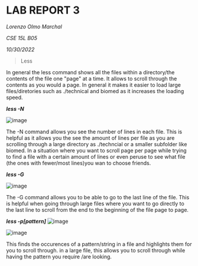 LAB REPORT 3
===========
*Lorenzo Olmo Marchal*

*CSE 15L B05*

*10/30/2022*

>Less

 In general the less command shows all the files within a directory/the contents of the file one "page" at a time. It allows to scroll through the contents as you would a page. In general it makes it easier to load large files/diretories such as ./technical and biomed as it increases the loading speed. 

***less -N***

![image](https://user-images.githubusercontent.com/114376800/198950238-aec17f9f-46bf-4efc-a2c4-4c764144d6c0.png)

The -N command allows you see the number of lines in each file. This is helpful as it allows you the see the amount of lines per file as you are scrolling through a large directory as ./techncial or a smaller subfolder like biomed. In a situation where you want to scroll page per page while trying to find a file with a certain amount of lines or even peruse to see what file (the ones with fewer/most lines)you wan to choose friends. 


***less -G***

![image](https://user-images.githubusercontent.com/114376800/198962131-9a7870d1-3942-4ff3-88a1-06aa44931802.png)

The -G command allows you to be able to go to the last line of the file. This is helpful when going through large files where you want to go directly to the last line to scroll from the end to the beginning of the file page to page.  

***less -p[pattern]***
![image](https://user-images.githubusercontent.com/114376800/198964991-f01362b0-328f-4afc-873c-fadd9aee6dd5.png)

![image](https://user-images.githubusercontent.com/114376800/198964953-02390802-a4a8-4ef9-97c5-9107f54b75e4.png)
 
 This finds the occurences of a pattern/string in a file and highlights them for you to scroll through. in a large file, this allows you to scroll through while having the pattern you require
/are looking.

